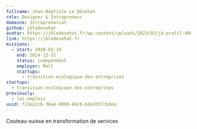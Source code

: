 ```yaml
---
fullname: Jean-Baptiste Le Dévéhat
role: Designer & Intrapreneur
domaine: Intraprenariat
github: jbledevehat
avatar: https://jbledevehat.fr/wp-content/uploads/2023/02/jb-profil-400x400-1.jpg
link: https://jbledevehat.fr
missions:
  - start: 2020-01-19
    end: 2024-12-31
    status: independent
    employer: Malt
    startups:
      - transition-ecologique-des-entreprises
startups:
  - transition-ecologique-des-entreprises
previously:
  - les-emplois
uuid: f13ec2c6-36ae-4068-84cb-b4a3d37cbdea
---
```

Couteau-suisse en transformation de services